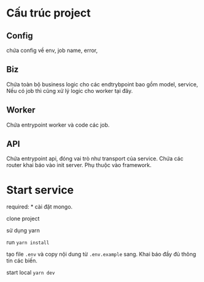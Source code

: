 # Cấu trúc project

## Config

chứa config về env, job name, error, 

## Biz

Chứa toàn bộ business logic cho các endtrybpoint bao gồm model, service, 
Nếu có job thì cũng xử lý logic cho worker tại đây.

## Worker

Chứa entrypoint worker và code các job.

## API

Chứa entrypoint api, đóng vai trò như transport của service. Chứa các router khai báo vào init server. Phụ thuộc vào framework.

# Start service

required:
	* cài đặt mongo.

clone project

sử dụng yarn

run `yarn install`

tạo file `.env` và copy nội dung từ `.env.example` sang. Khai báo đầy đủ thông tin các biến.

start local `yarn dev`
